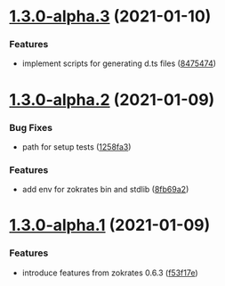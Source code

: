 # [1.3.0-alpha.3](https://github.com/DingoMacaroni/zokrates.js/compare/v1.3.0-alpha.2...v1.3.0-alpha.3) (2021-01-10)


### Features

* implement scripts for generating d.ts files ([8475474](https://github.com/DingoMacaroni/zokrates.js/commit/8475474e69f883afa1c73b3bc5640b85b0021485))

# [1.3.0-alpha.2](https://github.com/DingoMacaroni/zokrates.js/compare/v1.3.0-alpha.1...v1.3.0-alpha.2) (2021-01-09)


### Bug Fixes

* path for setup tests ([1258fa3](https://github.com/DingoMacaroni/zokrates.js/commit/1258fa3dd73cdbc98a89c649dc7dd4830c8e5b14))


### Features

* add env for zokrates bin and stdlib ([8fb69a2](https://github.com/DingoMacaroni/zokrates.js/commit/8fb69a231bafd0c3223e30374a505c68314d887b))

# [1.3.0-alpha.1](https://github.com/DingoMacaroni/zokrates.js/compare/v1.2.0...v1.3.0-alpha.1) (2021-01-09)


### Features

* introduce features from zokrates 0.6.3 ([f53f17e](https://github.com/DingoMacaroni/zokrates.js/commit/f53f17e904a2abba421c08e8ee476be399b40b0e))
